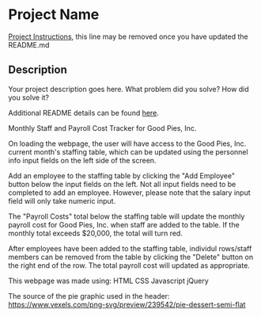 # Project Name

[Project Instructions](./INSTRUCTIONS.md), this line may be removed once you have updated the README.md

## Description

Your project description goes here. What problem did you solve? How did you solve it?

Additional README details can be found [here](https://github.com/PrimeAcademy/readme-template/blob/master/README.md).


Monthly Staff and Payroll Cost Tracker for Good Pies, Inc.

On loading the webpage, the user will have access to the Good Pies, Inc. current month's staffing table, which can be updated using the personnel info input fields on the left side of the screen. 

Add an employee to the staffing table by clicking the "Add Employee" button below the input fields on the left. Not all input fields need to be completed to add an employee. However, please note that the salary input field will only take numeric input. 

The "Payroll Costs" total below the staffing table will update the monthly payroll cost for Good Pies, Inc. when staff are added to the table. If the monthly total exceeds $20,000, the total will turn red.

After employees have been added to the staffing table, individul rows/staff members can be removed from the table by clicking the "Delete" button on the right end of the row. The total payroll cost will updated as appropriate.

This webpage was made using:
HTML
CSS
Javascript
jQuery

The source of the pie graphic used in the header:
https://www.vexels.com/png-svg/preview/239542/pie-dessert-semi-flat